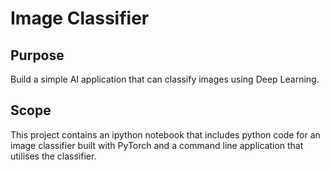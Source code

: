 # Image Classifier

## Purpose

Build a simple AI application that can classify images using Deep Learning.

## Scope

This project contains an ipython notebook that includes python code for an image classifier built with PyTorch and a command line application that utilises the classifier.

